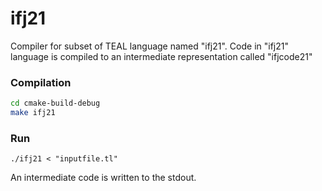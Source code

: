 # ifj21

Compiler for subset of TEAL language named "ifj21". Code in "ifj21" language is compiled to an intermediate
representation called "ifjcode21"

### Compilation

```sh
cd cmake-build-debug
make ifj21
```

### Run

```
./ifj21 < "inputfile.tl"
```

An intermediate code is written to the stdout.
